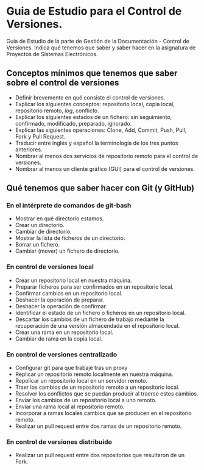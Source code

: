 # Guia de Estudio para el Control de Versiones. 

Guia de Estudio de la parte de Gestión de la Documentación - Control de Versiones. Indica qué tenemos que saber y saber hacer en la asignatura de Proyectos de Sistemas Electrónicos. 

## Conceptos mínimos que tenemos que saber sobre el control de versiones
* Definir brevemente en qué consiste el control de versiones. 
* Explicar los siguientes conceptos: repositorio local, copia local, repositorio remoto, *log*, conflicto.
* Explicar los siguientes estados de un fichero: sin seguimiento, confirmado, modificado, preparado, ignorado. 
* Explicar las siguientes operaciones: Clone, Add, Commit, Push, Pull, Fork y Pull Request. 
* Traducir entre inglés y español la terminología de los tres puntos anteriores. 
* Nombrar al menos dos servicios de repositorio remoto para el control de versiones. 
* Nombrar al menos un cliente gráfico (GUI) para el control de versiones. 

## Qué tenemos que saber hacer con Git (y GitHub)

### En el intérprete de comandos de git-bash
* Mostrar en qué directorio estamos.
* Crear un directorio.
* Cambiar de directorio.
* Mostrar la lista de ficheros de un directorio. 
* Borrar un fichero. 
* Cambiar (mover) un fichero de directorio. 

### En control de versiones local 
* Crear un repositorio local en nuestra máquina. 
* Preparar ficheros para ser confirmados en un repositorio local.
* Confirmar cambios en un repositorio local. 
* Deshacer la operación de preparar. 
* Deshacer la operación de confirmar.
* Identificar el estado de un fichero o ficheros en un repositorio local.
* Descartar los cambios de un fichero de trabajo mediante la recuperación de una versión almacendada en el repositorio local.
* Crear una rama en un repositorio local.
* Cambiar de rama en la copia local.

### En control de versiones centralizado
* Configurar git para que trabaje tras un proxy
* Replicar un repositorio remoto localmente en nuestra máquina.
* Repolicar un repositorio local en un servidor remoto.  
* Traer los cambios de un repositorio remoto a un repositorio local. 
* Resolver los conflictos que se puedan producir al traerse estos cambios. 
* Enviar los cambios de un repositorio local a uno remoto.  
* Enviar una rama local al repositorio remoto.
* Incorporar a ramas locales cambios que se producen en el repositorio remoto.  
* Realizar un pull request entre dos ramas de un repositorio remoto. 

### En control de versiones distribuido

* Realizar un pull request entre dos repositorios que resultaron de un Fork.  
